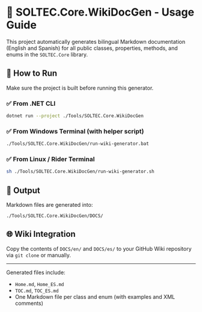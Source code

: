 # 📘 SOLTEC.Core.WikiDocGen - Usage Guide

This project automatically generates bilingual Markdown documentation (English and Spanish) for all public classes, properties, methods, and enums in the `SOLTEC.Core` library.

## 🚀 How to Run

Make sure the project is built before running this generator.

### ✅ From .NET CLI
```bash
dotnet run --project ./Tools/SOLTEC.Core.WikiDocGen
```

### ✅ From Windows Terminal (with helper script)
```bash
./Tools/SOLTEC.Core.WikiDocGen/run-wiki-generator.bat
```

### ✅ From Linux / Rider Terminal
```bash
sh ./Tools/SOLTEC.Core.WikiDocGen/run-wiki-generator.sh
```

## 📂 Output

Markdown files are generated into:
```
./Tools/SOLTEC.Core.WikiDocGen/DOCS/
```

## 🌐 Wiki Integration

Copy the contents of `DOCS/en/` and `DOCS/es/` to your GitHub Wiki repository via `git clone` or manually.

---

Generated files include:
- `Home.md`, `Home_ES.md`
- `TOC.md`, `TOC_ES.md`
- One Markdown file per class and enum (with examples and XML comments)
